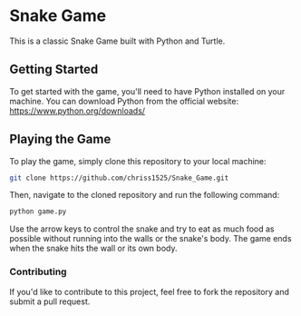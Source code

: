 # Snake Game

This is a classic Snake Game built with Python and Turtle.

## Getting Started

To get started with the game, you'll need to have Python installed on your machine. You can download Python from the official website: https://www.python.org/downloads/

## Playing the Game

To play the game, simply clone this repository to your local machine:

```bash
git clone https://github.com/chriss1525/Snake_Game.git
```

Then, navigate to the cloned repository and run the following command:

```bash
python game.py
```

Use the arrow keys to control the snake and try to eat as much food as possible without running into the walls or the snake's body. The game ends when the snake hits the wall or its own body.

### Contributing

If you'd like to contribute to this project, feel free to fork the repository and submit a pull request.
